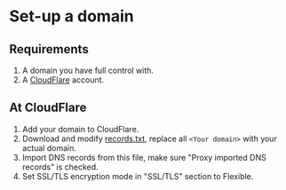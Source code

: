# Set-up a domain

## Requirements

1. A domain you have full control with.
2. A [CloudFlare](https://cloudflare.com) account.

## At CloudFlare

1. Add your domain to CloudFlare.
2. Download and modify [records.txt](./records.txt), replace all `<Your domain>` with your actual domain.
3. Import DNS records from this file, make sure "Proxy imported DNS records" is checked.
4. Set SSL/TLS encryption mode in "SSL/TLS" section to Flexible.

